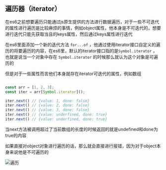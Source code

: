 ## 遍历器（iterator）

在es6之前想要遍历只能通过js原生提供的方法进行数据遍历，对于一些不可迭代的属性进行遍历是比较麻烦的事情，例如object属性，他本身是不可迭代的，想要进行迭代只能先获取当且的keys属性，然后通过keys属性进行迭代

在es6里面添加一个新的迭代方法 `for...of` ，他通过使用iterator接口自定义的遍历的将要遍历的内容，在es6里，默认的iterator接口指的是`Symbol.iterator` ，也就是说当一个对象中存在 `Symbol.iterator` 的时候那么就认为这个对象是可遍历的

但是对于一些属性而言他们本身就存在iterator可迭代的属性，例如数组

``` javascript

const arr = [1, 2, 3];
const iter = arr[Symbol.iterator]();

iter.next() // {value: 1, done: false}
iter.next() // {value: 2, done: false}
iter.next() // {value: 3, done: false}
iter.next() // {value: underfined, done: true}
iter.next() // {value: underfined, done: true}

```

当next方法被调用超过了当前数组的长度的时候返回的就是undefined和done为true的内容

如果直接对object对象进行遍历的话，那么就会直接进行报错，因为对于object本身来说他是不可遍历的

![遍历](../public/image/6.png)
